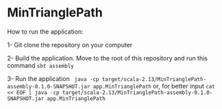# MinTrianglePath

How to run the application:

1- Git clone the repository on your computer

2- Build the application. Move to the root of this repository and run this command `sbt assembly`

3- Run the application ` java -cp target/scala-2.13/MinTrianglePath-assembly-0.1.0-SNAPSHOT.jar app.MinTrianglePath` or, for better input `cat << EOF | java -cp target/scala-2.13/MinTrianglePath-assembly-0.1.0-SNAPSHOT.jar app.MinTrianglePath`